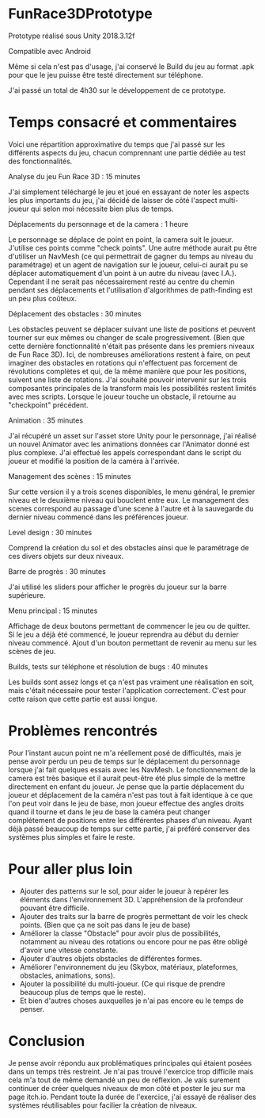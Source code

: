 # FunRace3DPrototype

Prototype réalisé sous Unity 2018.3.12f

Compatible avec Android

Même si cela n'est pas d'usage, j'ai conservé le Build du jeu au format .apk pour que le jeu puisse être testé directement sur téléphone.

J'ai passé un total de 4h30 sur le développement de ce prototype.

# Temps consacré et commentaires

Voici une répartition approximative du temps que j'ai passé sur les différents aspects du jeu, chacun comprennant une partie dédiée au test des fonctionnalités.

Analyse du jeu Fun Race 3D : 15 minutes

J'ai simplement téléchargé le jeu et joué en essayant de noter les aspects les plus importants du jeu, j'ai décidé de laisser de côté l'aspect multi-joueur qui selon moi nécessite bien plus de temps.

Déplacements du personnage et de la camera : 1 heure

Le personnage se déplace de point en point, la camera suit le joueur. J'utilise ces points comme "check points".
Une autre méthode aurait pu être d'utiliser un NavMesh (ce qui permettrait de gagner du temps au niveau du paramétrage) et un agent de navigation sur le joueur, celui-ci aurait pu se déplacer automatiquement d'un point à un autre du niveau (avec I.A.). Cependant il ne serait pas nécessairement resté au centre du chemin pendant ses déplacements et l'utilisation d'algorithmes de path-finding est un peu plus coûteux.

Déplacement des obstacles : 30 minutes

Les obstacles peuvent se déplacer suivant une liste de positions et peuvent tourner sur eux mêmes ou changer de scale progressivement. (Bien que cette dernière fonctionnalité n'était pas présente dans les premiers niveaux de Fun Race 3D).
Ici, de nombreuses améliorations restent à faire, on peut imaginer des obstacles en rotations qui n'effectuent pas forcement de révolutions complètes et qui, de la même manière que pour les positions, suivent une liste de rotations.
J'ai souhaité pouvoir intervenir sur les trois composantes principales de la transform mais les possibilités restent limités avec mes scripts.
Lorsque le joueur touche un obstacle, il retourne au "checkpoint" précédent.

Animation : 35 minutes

J'ai récupéré un asset sur l'asset store Unity pour le personnage, j'ai réalisé un nouvel Animator avec les animations données car l'Animator donné est plus complexe. J'ai effectué les appels correspondant dans le script du joueur et modifié la position de la caméra à l'arrivée.

Management des scènes : 15 minutes

Sur cette version il y a trois scenes disponibles, le menu général, le premier niveau et le deuxième niveau qui bouclent entre eux. Le management des scenes correspond au passage d'une scene à l'autre et à la sauvegarde du dernier niveau commencé dans les préférences joueur.

Level design : 30 minutes

Comprend la création du sol et des obstacles ainsi que le paramétrage de ces divers objets sur deux niveaux.

Barre de progrès : 30 minutes

J'ai utilisé les sliders pour afficher le progrès du joueur sur la barre supérieure.

Menu principal : 15 minutes

Affichage de deux boutons permettant de commencer le jeu ou de quitter. Si le jeu a déjà été commencé, le joueur reprendra au début du dernier niveau commencé.
Ajout d'un bouton permettant de revenir au menu sur les scènes de jeu.

Builds, tests sur téléphone et résolution de bugs : 40 minutes

Les builds sont assez longs et ça n'est pas vraiment une réalisation en soit, mais c'était nécessaire pour tester l'application correctement. C'est pour cette raison que cette partie est aussi longue.

# Problèmes rencontrés

Pour l'instant aucun point ne m'a réellement posé de difficultés, mais je pense avoir perdu un peu de temps sur le déplacement du personnage lorsque j'ai fait quelques essais avec les NavMesh.
Le fonctionnement de la camera est très basique et il aurait peut-être été plus simple de la mettre directement en enfant du joueur.
Je pense que la partie déplacement du joueur et déplacement de la caméra n'est pas tout à fait identique à ce que l'on peut voir dans le jeu de base, mon joueur effectue des angles droits quand il tourne et dans le jeu de base la caméra peut changer complétement de positions entre les différentes phases d'un niveau. Ayant déjà passé beaucoup de temps sur cette partie, j'ai préféré conserver des systèmes plus simples et faire le reste.

# Pour aller plus loin

- Ajouter des patterns sur le sol, pour aider le joueur à repérer les éléments dans l'environnement 3D. L'appréhension de la profondeur pouvant être difficile.
- Ajouter des traits sur la barre de progrès permettant de voir les check points. (Bien que ça ne soit pas dans le jeu de base)
- Améliorer la classe "Obstacle" pour avoir plus de possibilités, notamment au niveau des rotations ou encore pour ne pas être obligé d'avoir une vitesse constante.
- Ajouter d'autres objets obstacles de différentes formes.
- Améliorer l'environnement du jeu (Skybox, matériaux, plateformes, obstacles, animations, sons).
- Ajouter la possibilité du multi-joueur. (Ce qui risque de prendre beaucoup plus de temps que le reste).
- Et bien d'autres choses auxquelles je n'ai pas encore eu le temps de penser.

# Conclusion
Je pense avoir répondu aux problématiques principales qui étaient posées dans un temps très restreint. Je n'ai pas trouvé l'exercice trop difficile mais cela m'a tout de même demandé un peu de réflexion. 
Je vais surement continuer de créer quelques niveaux de mon côté et poster le jeu sur ma page itch.io.
Pendant toute la durée de l'exercice, j'ai essayé de réaliser des systèmes réutilisables pour facilier la création de niveaux.
